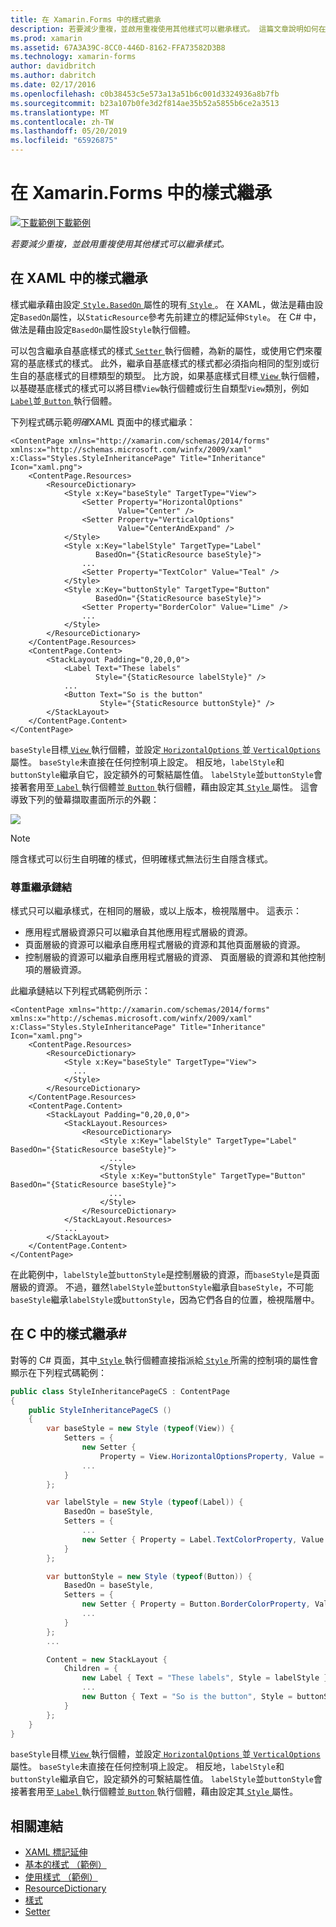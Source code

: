 ```yaml
---
title: 在 Xamarin.Forms 中的樣式繼承
description: 若要減少重複，並啟用重複使用其他樣式可以繼承樣式。 這篇文章說明如何在 Xamarin.Forms 應用程式執行樣式繼承。
ms.prod: xamarin
ms.assetid: 67A3A39C-8CC0-446D-8162-FFA73582D3B8
ms.technology: xamarin-forms
author: davidbritch
ms.author: dabritch
ms.date: 02/17/2016
ms.openlocfilehash: c0b38453c5e573a13a51b6c001d3324936a8b7fb
ms.sourcegitcommit: b23a107b0fe3d2f814ae35b52a5855b6ce2a3513
ms.translationtype: MT
ms.contentlocale: zh-TW
ms.lasthandoff: 05/20/2019
ms.locfileid: "65926875"
---
```

# <a name="style-inheritance-in-xamarinforms"></a>在 Xamarin.Forms 中的樣式繼承

[![下載範例](~/media/shared/download.png)下載範例](https://developer.xamarin.com/samples/xamarin-forms/UserInterface/Styles/BasicStyles/)

_若要減少重複，並啟用重複使用其他樣式可以繼承樣式。_

## <a name="style-inheritance-in-xaml"></a>在 XAML 中的樣式繼承

樣式繼承藉由設定[ `Style.BasedOn` ](xref:Xamarin.Forms.Style.BasedOn)屬性的現有[ `Style` ](xref:Xamarin.Forms.Style)。 在 XAML，做法是藉由設定`BasedOn`屬性，以`StaticResource`參考先前建立的標記延伸`Style`。 在 C# 中，做法是藉由設定`BasedOn`屬性設`Style`執行個體。

可以包含繼承自基底樣式的樣式[ `Setter` ](xref:Xamarin.Forms.Setter)執行個體，為新的屬性，或使用它們來覆寫的基底樣式的樣式。 此外，繼承自基底樣式的樣式都必須指向相同的型別或衍生自的基底樣式的目標類型的類型。 比方說，如果基底樣式目標[ `View` ](xref:Xamarin.Forms.View)執行個體，以基礎基底樣式的樣式可以將目標`View`執行個體或衍生自類型`View`類別，例如[ `Label`](xref:Xamarin.Forms.Label)並[ `Button` ](xref:Xamarin.Forms.Button)執行個體。

下列程式碼示範*明確*XAML 頁面中的樣式繼承：

```xaml
<ContentPage xmlns="http://xamarin.com/schemas/2014/forms" xmlns:x="http://schemas.microsoft.com/winfx/2009/xaml" x:Class="Styles.StyleInheritancePage" Title="Inheritance" Icon="xaml.png">
    <ContentPage.Resources>
        <ResourceDictionary>
            <Style x:Key="baseStyle" TargetType="View">
                <Setter Property="HorizontalOptions"
                        Value="Center" />
                <Setter Property="VerticalOptions"
                        Value="CenterAndExpand" />
            </Style>
            <Style x:Key="labelStyle" TargetType="Label"
                   BasedOn="{StaticResource baseStyle}">
                ...
                <Setter Property="TextColor" Value="Teal" />
            </Style>
            <Style x:Key="buttonStyle" TargetType="Button"
                   BasedOn="{StaticResource baseStyle}">
                <Setter Property="BorderColor" Value="Lime" />
                ...
            </Style>
        </ResourceDictionary>
    </ContentPage.Resources>
    <ContentPage.Content>
        <StackLayout Padding="0,20,0,0">
            <Label Text="These labels"
                   Style="{StaticResource labelStyle}" />
            ...
            <Button Text="So is the button"
                    Style="{StaticResource buttonStyle}" />
        </StackLayout>
    </ContentPage.Content>
</ContentPage>
```

`baseStyle`目標[ `View` ](xref:Xamarin.Forms.View)執行個體，並設定[ `HorizontalOptions` ](xref:Xamarin.Forms.View.HorizontalOptions)並[ `VerticalOptions` ](xref:Xamarin.Forms.View.VerticalOptions)屬性。 `baseStyle`未直接在任何控制項上設定。 相反地，`labelStyle`和`buttonStyle`繼承自它，設定額外的可繫結屬性值。 `labelStyle`並`buttonStyle`會接著套用至[ `Label` ](xref:Xamarin.Forms.Label)執行個體並[ `Button` ](xref:Xamarin.Forms.Button)執行個體，藉由設定其[ `Style` ](xref:Xamarin.Forms.NavigableElement.Style)屬性。 這會導致下列的螢幕擷取畫面所示的外觀：

[![](inheritance-images/style-inheritance.png)](inheritance-images/style-inheritance-large.png#lightbox)

> [!NOTE]
> 隱含樣式可以衍生自明確的樣式，但明確樣式無法衍生自隱含樣式。

### <a name="respecting-the-inheritance-chain"></a>尊重繼承鏈結

樣式只可以繼承樣式，在相同的層級，或以上版本，檢視階層中。 這表示：

- 應用程式層級資源只可以繼承自其他應用程式層級的資源。
- 頁面層級的資源可以繼承自應用程式層級的資源和其他頁面層級的資源。
- 控制層級的資源可以繼承自應用程式層級的資源、 頁面層級的資源和其他控制項的層級資源。

此繼承鏈結以下列程式碼範例所示：

```xaml
<ContentPage xmlns="http://xamarin.com/schemas/2014/forms" xmlns:x="http://schemas.microsoft.com/winfx/2009/xaml" x:Class="Styles.StyleInheritancePage" Title="Inheritance" Icon="xaml.png">
    <ContentPage.Resources>
        <ResourceDictionary>
            <Style x:Key="baseStyle" TargetType="View">
              ...
            </Style>
        </ResourceDictionary>
    </ContentPage.Resources>
    <ContentPage.Content>
        <StackLayout Padding="0,20,0,0">
            <StackLayout.Resources>
                <ResourceDictionary>
                    <Style x:Key="labelStyle" TargetType="Label" BasedOn="{StaticResource baseStyle}">
                      ...
                    </Style>
                    <Style x:Key="buttonStyle" TargetType="Button" BasedOn="{StaticResource baseStyle}">
                      ...
                    </Style>
                </ResourceDictionary>
            </StackLayout.Resources>
            ...
        </StackLayout>
    </ContentPage.Content>
</ContentPage>
```

在此範例中，`labelStyle`並`buttonStyle`是控制層級的資源，而`baseStyle`是頁面層級的資源。 不過，雖然`labelStyle`並`buttonStyle`繼承自`baseStyle`，不可能`baseStyle`繼承`labelStyle`或`buttonStyle`，因為它們各自的位置，檢視階層中。

## <a name="style-inheritance-in-c35"></a>在 C 中的樣式繼承&#35;

對等的 C# 頁面，其中[ `Style` ](xref:Xamarin.Forms.Style)執行個體直接指派給[ `Style` ](xref:Xamarin.Forms.NavigableElement.Style)所需的控制項的屬性會顯示在下列程式碼範例：

```csharp
public class StyleInheritancePageCS : ContentPage
{
    public StyleInheritancePageCS ()
    {
        var baseStyle = new Style (typeof(View)) {
            Setters = {
                new Setter {
                    Property = View.HorizontalOptionsProperty, Value = LayoutOptions.Center    },
                ...
            }
        };

        var labelStyle = new Style (typeof(Label)) {
            BasedOn = baseStyle,
            Setters = {
                ...
                new Setter { Property = Label.TextColorProperty, Value = Color.Teal    }
            }
        };

        var buttonStyle = new Style (typeof(Button)) {
            BasedOn = baseStyle,
            Setters = {
                new Setter { Property = Button.BorderColorProperty, Value =    Color.Lime },
                ...
            }
        };
        ...

        Content = new StackLayout {
            Children = {
                new Label { Text = "These labels", Style = labelStyle },
                ...
                new Button { Text = "So is the button", Style = buttonStyle }
            }
        };
    }
}
```

`baseStyle`目標[ `View` ](xref:Xamarin.Forms.View)執行個體，並設定[ `HorizontalOptions` ](xref:Xamarin.Forms.View.HorizontalOptions)並[ `VerticalOptions` ](xref:Xamarin.Forms.View.VerticalOptions)屬性。 `baseStyle`未直接在任何控制項上設定。 相反地，`labelStyle`和`buttonStyle`繼承自它，設定額外的可繫結屬性值。 `labelStyle`並`buttonStyle`會接著套用至[ `Label` ](xref:Xamarin.Forms.Label)執行個體並[ `Button` ](xref:Xamarin.Forms.Button)執行個體，藉由設定其[ `Style` ](xref:Xamarin.Forms.NavigableElement.Style)屬性。

## <a name="related-links"></a>相關連結

- [XAML 標記延伸](~/xamarin-forms/xaml/xaml-basics/xaml-markup-extensions.md)
- [基本的樣式 （範例）](https://developer.xamarin.com/samples/xamarin-forms/UserInterface/Styles/BasicStyles/)
- [使用樣式 （範例）](https://developer.xamarin.com/samples/xamarin-forms/WorkingWithStyles/)
- [ResourceDictionary](xref:Xamarin.Forms.ResourceDictionary)
- [樣式](xref:Xamarin.Forms.Style)
- [Setter](xref:Xamarin.Forms.Setter)
